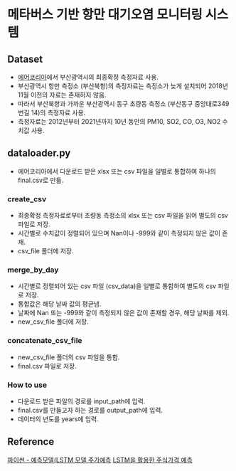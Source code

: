 # 메타버스 기반 항만 대기오염 모니터링 시스템
## Dataset
- [에어코리아](https://www.airkorea.or.kr)에서 부산광역시의 최종확정 측정자료 사용.
- 부산광역시 항만 측정소 (부산북항)의 측정자료는 측정소가 늦게 설치되어 2018년 11월 이전의 자료는 존재하지 않음.
- 따라서 부산북항과 가까운 부산광역시 동구 초량동 측정소 (부산동구 중앙대로349번길 14)의 측정자료 사용.
- 측정자료는 2012년부터 2021년까지 10년 동안의 PM10, SO2, CO, O3, NO2 수치값 사용.

## dataloader.py
- 에어코리아에서 다운로드 받은 xlsx 또는  csv 파일을 일별로 통합하여 하나의 final.csv로 만듦.
### create_csv
- 최종확정 측정자료로부터 초량동 측정소의 xlsx 또는 csv 파일을 읽어 별도의 csv 파일로 저장.
- 시간별로 수치값이 정렬되어 있으며 Nan이나 -999와 같이 측정되지 않은 값이 존재.
- csv_file 폴더에 저장.
### merge_by_day
- 시간별로 정렬되어 있는 csv 파일 (csv_data)을 일별로 통합하여 별도의 csv 파일로 저장.
- 통합값은 해당 날짜 값의 평균냄.
- 날짜에 Nan 또는 -999와 같이 측정되지 않은 값이 존재할 경우, 해당 날짜를 제외.
- new_csv_file 폴더에 저장.
### concatenate_csv_file
- new_csv_file 폴더의 csv 파일을 통합.
- final.csv 파일로 저장.
### How to use
- 다운로드 받은 파일의 경로를 input_path에 입력.
- final.csv를 만들고자 하는 경로를 output_path에 입력.
- 데이터의 년도를 years에 입력.

## Reference
[파이썬 - 예측모델(LSTM 모델 주가예측](https://post.naver.com/viewer/postView.nhn?volumeNo=29132930&memberNo=18071586)
[LSTM을 활용한 주식가격 예측](https://dschloe.github.io/python/python_edu/07_deeplearning/deep_learning_lstm/)